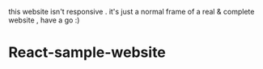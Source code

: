 this website isn't responsive . 
it's just a normal frame of a real & complete website , have a go :)
# React-sample-website
